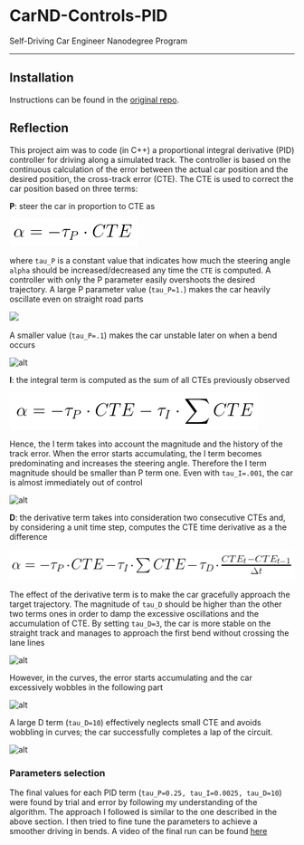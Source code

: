 # CarND-Controls-PID
Self-Driving Car Engineer Nanodegree Program

---

[//]: # (Image References)

[image0]: ./imgs/p.png "proportional"
[image1]: https://media.giphy.com/media/3oKIPlhGaZJ5jhngkM/giphy.gif "largeP"
[image2]: https://media.giphy.com/media/xUPGcFx7WGJYUfqUTK/giphy.gif "smallP"
[image3]: ./imgs/pi.png "pintegral"
[image4]: https://media.giphy.com/media/xUPGcwWjUZ3dQerSN2/giphy.gif "pi"
[image5]: ./imgs/pid.png "piderivative"
[image6]: https://media.giphy.com/media/3o7bu4fSvzxU75d6CI/giphy.gif "pid"
[image7]: https://media.giphy.com/media/xUA7aXxRYAncqsbGYE/giphy.gif "pidbend"
[image8]: https://media.giphy.com/media/3ohzdRHje12KtL7Co0/giphy.gif "pidlarge"

## Installation

Instructions can be found in the [original repo](https://github.com/udacity/CarND-PID-Control-Project).

## Reflection

This project aim was to code (in C++) a proportional integral derivative (PID) controller for driving along a simulated track. The controller is based on the continuous calculation of the error between the actual car position and the desired position, the cross-track error (CTE). The CTE is used to correct the car position based on three terms:

**P**: steer the car in proportion to CTE as

![alt][image0]

where `tau_P` is a constant value that indicates how much the steering angle `alpha` should be increased/decreased any time the `CTE` is computed. A controller with only the P parameter easily overshoots the desired trajectory. A large P parameter value (`tau_P=1.`) makes the car heavily oscillate even on straight road parts

![](https://media.giphy.com/media/3oKIPlhGaZJ5jhngkM/giphy.gif)

A smaller value (`tau_P=.1`) makes the car unstable later on when a bend occurs

![alt][image2]

**I**: the integral term is computed as the sum of all CTEs previously observed

![alt][image3]

Hence, the I term takes into account the magnitude and the history of the track error. When the error starts accumulating, the I term becomes predominating and increases the steering angle. Therefore the I term magnitude should be smaller than P term one. Even with `tau_I=.001`, the car is almost immediately out of control

![alt][image4]

**D**: the derivative term takes into consideration two consecutive CTEs and, by considering a unit time step, computes the CTE time derivative as a the difference

![alt][image5]

The effect of the derivative term is to make the car gracefully approach the target trajectory. The magnitude of `tau_D` should be higher than the other two terms ones in order to damp the excessive oscillations and the accumulation of CTE. By setting `tau_D=3`, the car is more stable on the straight track and manages to approach the first bend without crossing the lane lines

![alt][image6]

However, in the curves, the error starts accumulating and the car excessively wobbles in the following part

![alt][image7]

A large D term (`tau_D=10`) effectively neglects small CTE and avoids wobbling in curves; the car successfully completes a lap of the circuit.

![alt][image8]

### Parameters selection

The final values for each PID term (`tau_P=0.25, tau_I=0.0025, tau_D=10`) were found by trial and error by following my understanding of the algorithm. The approach I followed is similar to the one described in the above section. I then tried to fine tune the parameters to achieve a smoother driving in bends. A video of the final run can be found [here](https://youtu.be/KujZrGhdTf4)
